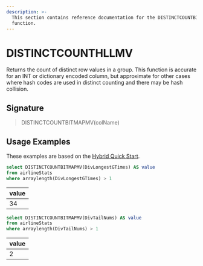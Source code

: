 ```yaml
---
description: >-
  This section contains reference documentation for the DISTINCTCOUNTBITMAPMV
  function.
---
```


# DISTINCTCOUNTHLLMV

Returns the count of distinct row values in a group. This function is accurate for an INT or dictionary encoded column, but approximate for other cases where hash codes are used in distinct counting and there may be hash collision.

## Signature

> DISTINCTCOUNTBITMAPMV(colName)

## Usage Examples

These examples are based on the [Hybrid Quick Start](../../basics/getting-started/quick-start.md#hybrid).

```sql
select DISTINCTCOUNTBITMAPMV(DivLongestGTimes) AS value
from airlineStats 
where arraylength(DivLongestGTimes) > 1
```

| value |
| ----- |
| 34    |

```sql
select DISTINCTCOUNTBITMAPMV(DivTailNums) AS value
from airlineStats 
where arraylength(DivTailNums) > 1
```

| value |
| ----- |
| 2     |
